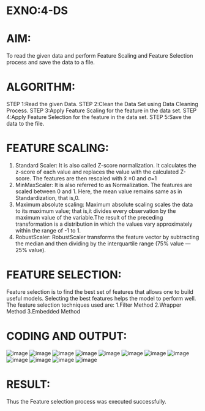 # EXNO:4-DS
# AIM:
To read the given data and perform Feature Scaling and Feature Selection process and save the
data to a file.

# ALGORITHM:
STEP 1:Read the given Data.
STEP 2:Clean the Data Set using Data Cleaning Process.
STEP 3:Apply Feature Scaling for the feature in the data set.
STEP 4:Apply Feature Selection for the feature in the data set.
STEP 5:Save the data to the file.

# FEATURE SCALING:
1. Standard Scaler: It is also called Z-score normalization. It calculates the z-score of each value and replaces the value with the calculated Z-score. The features are then rescaled with x̄ =0 and σ=1
2. MinMaxScaler: It is also referred to as Normalization. The features are scaled between 0 and 1. Here, the mean value remains same as in Standardization, that is,0.
3. Maximum absolute scaling: Maximum absolute scaling scales the data to its maximum value; that is,it divides every observation by the maximum value of the variable.The result of the preceding transformation is a distribution in which the values vary approximately within the range of -1 to 1.
4. RobustScaler: RobustScaler transforms the feature vector by subtracting the median and then dividing by the interquartile range (75% value — 25% value).

# FEATURE SELECTION:
Feature selection is to find the best set of features that allows one to build useful models. Selecting the best features helps the model to perform well.
The feature selection techniques used are:
1.Filter Method
2.Wrapper Method
3.Embedded Method

# CODING AND OUTPUT:
![image](https://github.com/bhavatharanisiva7418/EXNO-4-DS/assets/147473922/8752a0e4-a78d-47d1-9d3e-e8f96821483b)
![image](https://github.com/bhavatharanisiva7418/EXNO-4-DS/assets/147473922/88b8fe61-306f-4c38-87c6-aaa24640e871)
![image](https://github.com/bhavatharanisiva7418/EXNO-4-DS/assets/147473922/4f9b0e0e-59ff-42a2-b058-772d1fd2b664)
![image](https://github.com/bhavatharanisiva7418/EXNO-4-DS/assets/147473922/b7766ce5-73d9-4c4e-958f-5eb40ca7d800)
![image](https://github.com/bhavatharanisiva7418/EXNO-4-DS/assets/147473922/4fd837a3-876b-40cc-a36e-5013566bb726)
![image](https://github.com/bhavatharanisiva7418/EXNO-4-DS/assets/147473922/dc4c624d-7a14-4768-87c0-b4130dd7ffb8)
![image](https://github.com/bhavatharanisiva7418/EXNO-4-DS/assets/147473922/41af2d8c-2acf-4e1a-97d3-c597048c5483)
![image](https://github.com/bhavatharanisiva7418/EXNO-4-DS/assets/147473922/6cb32986-9a20-4488-83dd-42bd666a8708)
![image](https://github.com/bhavatharanisiva7418/EXNO-4-DS/assets/147473922/15ea64fc-32f9-40e1-80b6-bb011900ee94)
![image](https://github.com/bhavatharanisiva7418/EXNO-4-DS/assets/147473922/450ac3ef-b3e2-4f2e-a611-c6ff5fb72b66)
![image](https://github.com/bhavatharanisiva7418/EXNO-4-DS/assets/147473922/e791cf5d-173d-48d8-9ea9-245ba1d2c66e)
![image](https://github.com/bhavatharanisiva7418/EXNO-4-DS/assets/147473922/6ac49ccd-33be-4f70-8372-63b46e5e91a7)


# RESULT:
Thus the Feature selection process was executed successfully.



